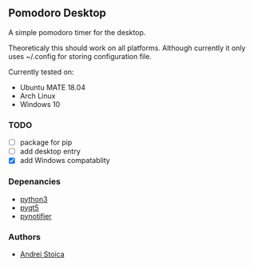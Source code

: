 ## Pomodoro Desktop
A simple pomodoro timer for the desktop.

Theoreticaly this should work on all platforms. Although currently it only uses
~/.config for storing configuration file.

Currently tested on:
- Ubuntu MATE 18.04
- Arch Linux
- Windows 10

### TODO
- [ ] package for pip
- [ ] add desktop entry 
- [x] add Windows compatablity 

### Depenancies
- [python3](https://docs.python.org/3/)
- [pyqt5](https://www.riverbankcomputing.com/software/pyqt/intro)
- [pynotifier](https://github.com/YuriyLisovskiy/pynotifier)

### Authors
- [Andrei Stoica](https://andreistoica.ca)

